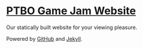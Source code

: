 # [PTBO Game Jam Website](http://ptbogamejam.com)

Our statically built website for your viewing pleasure.

Powered by [GitHub](https://github.com) and [Jekyll](https://jekyllrb.com/).
